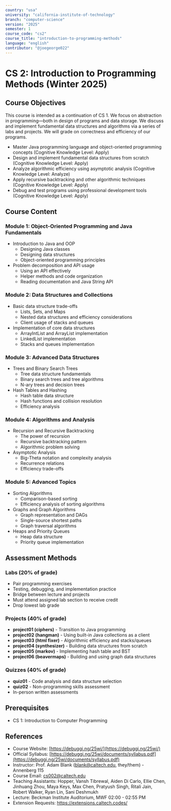 ```yaml
---
country: "usa"
university: "california-institute-of-technology"
branch: "computer-science"
version: "2025"
semester: 1
course_code: "cs2"
course_title: "introduction-to-programming-methods"
language: "english"
contributor: "@joegeorge022"
---
```


# CS 2: Introduction to Programming Methods (Winter 2025)

## Course Objectives

This course is intended as a continuation of CS 1. We focus on abstraction in programming—both in design of programs and data storage. We discuss and implement fundamental data structures and algorithms via a series of labs and projects. We will grade on correctness and efficiency of our programs.

* Master Java programming language and object-oriented programming concepts (Cognitive Knowledge Level: Apply)
* Design and implement fundamental data structures from scratch (Cognitive Knowledge Level: Apply)
* Analyze algorithmic efficiency using asymptotic analysis (Cognitive Knowledge Level: Analyze)
* Apply recursive backtracking and other algorithmic techniques (Cognitive Knowledge Level: Apply)
* Debug and test programs using professional development tools (Cognitive Knowledge Level: Apply)

## Course Content

### Module 1: Object-Oriented Programming and Java Fundamentals
* Introduction to Java and OOP
  - Designing Java classes
  - Designing data structures
  - Object-oriented programming principles
* Problem decomposition and API usage
  - Using an API effectively
  - Helper methods and code organization
  - Reading documentation and Java String API

### Module 2: Data Structures and Collections
* Basic data structure trade-offs
  - Lists, Sets, and Maps
  - Nested data structures and efficiency considerations
  - Client usage of stacks and queues
* Implementation of core data structures
  - ArrayIntList and ArrayList implementation
  - LinkedList implementation
  - Stacks and queues implementation

### Module 3: Advanced Data Structures
* Trees and Binary Search Trees
  - Tree data structure fundamentals
  - Binary search trees and tree algorithms
  - N-ary trees and decision trees
* Hash Tables and Hashing
  - Hash table data structure
  - Hash functions and collision resolution
  - Efficiency analysis

### Module 4: Algorithms and Analysis
* Recursion and Recursive Backtracking
  - The power of recursion
  - Recursive backtracking pattern
  - Algorithmic problem solving
* Asymptotic Analysis
  - Big-Theta notation and complexity analysis
  - Recurrence relations
  - Efficiency trade-offs

### Module 5: Advanced Topics
* Sorting Algorithms
  - Comparison-based sorting
  - Efficiency analysis of sorting algorithms
* Graphs and Graph Algorithms
  - Graph representation and DAGs
  - Single-source shortest paths
  - Graph traversal algorithms
* Heaps and Priority Queues
  - Heap data structure
  - Priority queue implementation

## Assessment Methods

### Labs (20% of grade)
* Pair programming exercises
* Testing, debugging, and implementation practice
* Bridge between lecture and projects
* Must attend assigned lab section to receive credit
* Drop lowest lab grade

### Projects (40% of grade)
* **project01 (ciphers)** - Transition to Java programming
* **project02 (hangman)** - Using built-in Java collections as a client
* **project03 (html fixer)** - Algorithmic efficiency and stacks/queues
* **project04 (synthesizer)** - Building data structures from scratch
* **project05 (markov)** - Implementing hash table and BST
* **project06 (beavermaps)** - Building and using graph data structures

### Quizzes (40% of grade)
* **quiz01** - Code analysis and data structure selection
* **quiz02** - Non-programming skills assessment
* In-person written assessments

## Prerequisites
* CS 1: Introduction to Computer Programming

## References

* Course Website: [https://debuggi.ng/25wi/](https://debuggi.ng/25wi/)
* Official Syllabus: [https://debuggi.ng/25wi/documents/syllabus.pdf](https://debuggi.ng/25wi/documents/syllabus.pdf)
* Instructor: Prof. Adam Blank (blank@caltech.edu, they/them) - Annenberg 115
* Course Email: cs002@caltech.edu
* Teaching Assistants: Hopper, Vansh Tibrewal, Aiden Di Carlo, Ellie Chen, Jinhuang Zhou, Maya Keys, Max Chen, Pratyush Singh, Ritali Jain, Robert Walker, Ryan Lin, Sani Deshmukh
* Lecture: Beckman Institute Auditorium, MWF 02:00 - 02:55 PM
* Extension Requests: https://extensions.caltech.codes/
